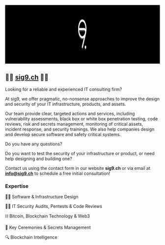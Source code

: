 <img src="https://raw.githubusercontent.com/sig9sec/.github/master/resources/sig9-cover.png" width="1128" height="191">

## 👨‍💻 <a href="https://sig9.ch" target="_blank">sig9.ch</a> 👩‍💻

Looking for a reliable and experienced IT consulting firm?

At sig9, we offer pragmatic, no-nonsense approaches to improve the design and security of your IT infrastructure, products, and assets.

Our team provide clear, targeted actions and services, including vulnerability assessments, black box or white box penetration testing, code reviews, risk and secrets management, monitoring of critical assets, incident response, and security trainings. We also help companies design and develop secure software and safety critical systems.

Do you have any questions?

Do you want to test the security of your infrastructure or product, or need help designing and building one?

Contact us using the contact form in our website **sig9.ch** or via email at **info@sig9.ch** to schedule a free initial consultation!

### Expertise

👨‍💻 Software & Infrastructure Design

🏴‍☠️ IT Security Audits, Pentests & Code Reviews

⛓ Bitcoin, Blockchain Technology & Web3

🔐 Key Ceremonies & Secrets Management

🔍 Blockchain Intelligence
